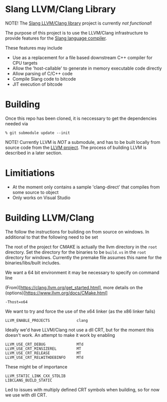 Slang LLVM/Clang Library
========================

NOTE! The [Slang LLVM/Clang library](https://github.com/shader-slang/slang-llvm) project is currently *not functional*! 

The purpose of this project is to use the LLVM/Clang infrastructure to provide features for the [Slang language compiler](https://github.com/shader-slang/slang/). 

These features may include

* Use as a replacement for a file based downstream C++ compiler for CPU targets
* Allow the 'host-callable' to generate in memory executable code directly
* Allow parsing of C/C++ code 
* Compile Slang code to bitcode 
* JIT execution of bitcode

Building
========

Once this repo has been cloned, it is neccessary to get the dependencies needed via

```
% git submodule update --init
```

NOTE! Currently LLVM is *NOT* a submodule, and has to be built locally from source code from the [LLVM project](https://github.com/llvm/). The process of building LLVM is described in a later section.

Limitiations
============

* At the moment only contains a sample 'clang-direct' that compiles from some source to object
* Only works on Visual Studio

Building LLVM/Clang
===================

The follow the instructions for building on from source on windows. In additional to that the following need to be set

The root of the project for CMAKE is actually the llvm directory in the `root` directory. Set the directory for the binaries to be `build.vs` in the `root` directory for windows. Currently the premake file assumes this name for the binaries/libs/built includes.

We want a 64 bit environment it may be necessary to specify on command line

(From)[https://clang.llvm.org/get_started.html], more details on the (options)[https://www.llvm.org/docs/CMake.html]

```
-Thost=x64
```

We want to try and force the use of the x64 linker (as the x86 linker fails)

```
LLVM_ENABLE_PROJECTS            clang
```

Ideally we'd have LLVM/Clang not use a dll CRT, but for the moment this doesn't work. An attempt to make it work by enabling

```
LLVM_USE_CRT_DEBUG              MTd
LLVM_USE_CRT_MINSIZEREL         MT
LLVM_USE_CRT_RELEASE            MT
LLVM_USE_CRT_RELWITHDEBINFO     MTd
```

These might be of importance

```
LLVM_STATIC_LINK_CXX_STDLIB
LIBCLANG_BUILD_STATIC
```

Led to issues with multiply defined CRT symbols when building, so for now we use with dll CRT.
